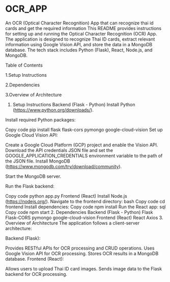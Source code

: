 # OCR_APP
An OCR (Optical Character Recognition) App that can recognize thai id cards and get the required information
This README provides instructions for setting up and running the Optical Character Recognition (OCR) App. The application is designed to recognize Thai ID cards, extract relevant information using Google Vision API, and store the data in a MongoDB database. The tech stack includes Python (Flask), React, Node.js, and MongoDB.

Table of Contents

1.Setup Instructions

2.Dependencies

3.Overview of Architecture

1. Setup Instructions
Backend (Flask - Python)
Install Python (https://www.python.org/downloads/).

Install required Python packages:

Copy code
pip install flask flask-cors pymongo google-cloud-vision
Set up Google Cloud Vision API:

Create a Google Cloud Platform (GCP) project and enable the Vision API.
Download the API credentials JSON file and set the GOOGLE_APPLICATION_CREDENTIALS environment variable to the path of the JSON file.
Install MongoDB (https://www.mongodb.com/try/download/community).

Start the MongoDB server.

Run the Flask backend:

Copy code
python app.py
Frontend (React)
Install Node.js (https://nodejs.org/).
Navigate to the frontend directory:
bash
Copy code
cd frontend
Install dependencies:
Copy code
npm install
Run the React app:
sql
Copy code
npm start
2. Dependencies
Backend (Flask - Python)
Flask
Flask-CORS
pymongo
google-cloud-vision
Frontend (React)
React
Axios
3. Overview of Architecture
The application follows a client-server architecture:

Backend (Flask):

Provides RESTful APIs for OCR processing and CRUD operations.
Uses Google Vision API for OCR processing.
Stores OCR results in a MongoDB database.
Frontend (React):

Allows users to upload Thai ID card images.
Sends image data to the Flask backend for OCR processing.
